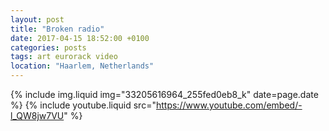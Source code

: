 ```yaml
---
layout: post
title: "Broken radio"
date: 2017-04-15 18:52:00 +0100
categories: posts
tags: art eurorack video
location: "Haarlem, Netherlands"
---
```


{% include img.liquid img="33205616964_255fed0eb8_k" date=page.date %}
{% include youtube.liquid src="https://www.youtube.com/embed/-l_QW8jw7VU" %}
